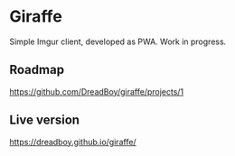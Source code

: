 # Giraffe
Simple Imgur client, developed as PWA. Work in progress.

## Roadmap

https://github.com/DreadBoy/giraffe/projects/1

## Live version

https://dreadboy.github.io/giraffe/
